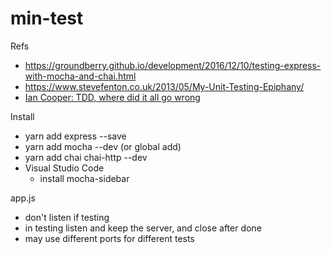 # min-test

Refs

  * https://groundberry.github.io/development/2016/12/10/testing-express-with-mocha-and-chai.html
  * https://www.stevefenton.co.uk/2013/05/My-Unit-Testing-Epiphany/
  * [Ian Cooper: TDD, where did it all go wrong](https://vimeo.com/68375232)

Install

  * yarn add express --save
  * yarn add mocha --dev (or global add)
  * yarn add chai chai-http --dev
  * Visual Studio Code
    - install mocha-sidebar

app.js

  * don't listen if testing
  * in testing listen and keep the server, and close after done
  * may use different ports for different tests


